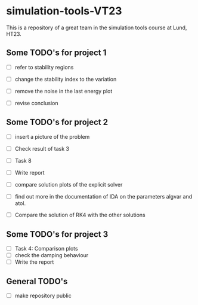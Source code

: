 # simulation-tools-VT23
This is a repository of a great team in the simulation tools course at Lund, HT23.

## Some TODO's for project 1
- [ ] refer to stability regions
- [ ] change the stability index to the variation
- [ ] remove the noise in the last energy plot
- [ ] revise conclusion


## Some TODO's for project 2
- [ ] insert a picture of the problem
- [ ] Check result of task 3
- [ ] Task 8
- [ ] Write report
- [ ] compare solution plots of the explicit solver
- [ ] find out more in the documentation of IDA on the parameters algvar and atol.
- [ ] Compare the solution of RK4 with the other solutions 


## Some TODO's for project 3
- [ ] Task 4: Comparison plots
- [ ] check the damping behaviour
- [ ] Write the report

## General TODO's
- [ ] make repository public
